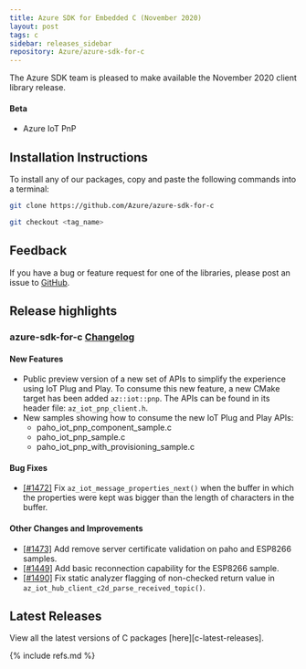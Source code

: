 ```yaml
---
title: Azure SDK for Embedded C (November 2020)
layout: post
tags: c
sidebar: releases_sidebar
repository: Azure/azure-sdk-for-c
---
```


The Azure SDK team is pleased to make available the November 2020 client library release.

#### Beta

- Azure IoT PnP

## Installation Instructions

To install any of our packages, copy and paste the following commands into a terminal:

```bash
git clone https://github.com/Azure/azure-sdk-for-c

git checkout <tag_name>
```

## Feedback

If you have a bug or feature request for one of the libraries, please post an issue to [GitHub](https://github.com/Azure/azure-sdk-for-c/issues).

## Release highlights

### azure-sdk-for-c [Changelog](https://github.com/Azure/azure-sdk-for-c/blob/feature/iot_pnp/CHANGELOG.md#110-beta2-2020-11-11)

#### New Features

- Public preview version of a new set of APIs to simplify the experience using IoT Plug and Play. To consume this new feature, a new CMake target has been added `az::iot::pnp`. The APIs can be found in its header file: `az_iot_pnp_client.h`.
- New samples showing how to consume the new IoT Plug and Play APIs:
  - paho_iot_pnp_component_sample.c
  - paho_iot_pnp_sample.c
  - paho_iot_pnp_with_provisioning_sample.c

#### Bug Fixes

- [[#1472]](https://github.com/Azure/azure-sdk-for-c/pull/1472) Fix `az_iot_message_properties_next()` when the buffer in which the properties were kept was bigger than the length of characters in the buffer.

#### Other Changes and Improvements

- [[#1473]](https://github.com/Azure/azure-sdk-for-c/pull/1473) Add remove server certificate validation on paho and ESP8266 samples.
- [[#1449]](https://github.com/Azure/azure-sdk-for-c/pull/1449) Add basic reconnection capability for the ESP8266 sample.
- [[#1490]](https://github.com/Azure/azure-sdk-for-c/pull/1490) Fix static analyzer flagging of non-checked return value in `az_iot_hub_client_c2d_parse_received_topic()`.

## Latest Releases

View all the latest versions of C packages [here][c-latest-releases].

{% include refs.md %}
